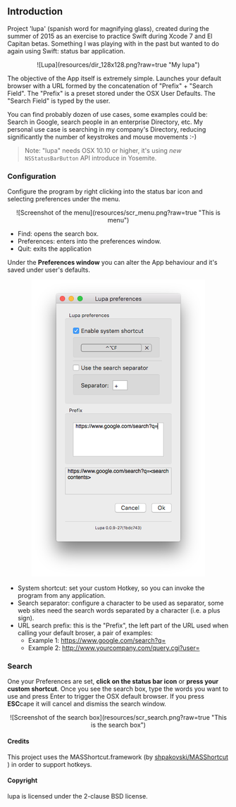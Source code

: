 ## Introduction

Project 'lupa' (spanish word for magnifying glass), created during the summer of 2015 as an exercise to practice Swift during Xcode 7 and El Capitan betas. Something I was playing with in the past but wanted to do again using Swift: status bar application.

<div align="center">
![Lupa](resources/dir_128x128.png?raw=true "My lupa")

<div align="left">

The objective of the App itself is extremely simple. Launches your default browser with a URL formed by the concatenation of "Prefix" + "Search Field". The "Prefix" is a preset stored under the OSX User Defaults. The "Search Field" is typed by the user. 

You can find probably dozen of use cases, some examples could be: Search in Google, search people in an enterprise Directory, etc. My personal use case is searching in my company's Directory, reducing significantly the number of keystrokes and mouse movements :-)


> Note: "lupa" needs OSX 10.10 or higher, it's using *new* `NSStatusBarButton` API introduce in Yosemite.


### Configuration 

Configure the program by right clicking into the status bar icon and selecting preferences under the menu.

<div align="center">
![Screenshot of the menu](resources/scr_menu.png?raw=true "This is menu")

<div align="left">

- Find: opens the search box.
- Preferences: enters into the preferences window.
- Quit: exits the application

Under the **Preferences window** you can alter the App behaviour and it's saved under user's defaults.


<div align="center">

![Screenshot of the preferences](resources/scr_preferences.png?raw=true "This is the preferences window")

<div align="left">

- System shortcut: set your custom Hotkey, so you can invoke the program from any application.
- Search separator: configure a character to be used as separator, some web sites need the search words separated by a character (i.e. a plus sign).
- URL search prefix: this is the "Prefix", the left part of the URL used when calling your default broser, a pair of examples:
   - Example 1: https://www.google.com/search?q=
   - Example 2: http://www.yourcompany.com/query.cgi?user=


### Search

One your Preferences are set, **click on the status bar icon** or **press your custom shortcut**. Once you see the search box, type the words you want to use and press Enter to trigger the OSX default browser. If you press **ESC**cape it will cancel and dismiss the search window. 

<div align="center">
![Screenshot of the search box](resources/scr_search.png?raw=true "This is the search box")
<div align="left">




#### Credits


This project uses the MASShortcut.framework (by [shpakovski/MASShortcut
](https://github.com/shpakovski/MASShortcut)) in order to support hotkeys.


#### Copyright

lupa is licensed under the 2-clause BSD license.
